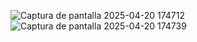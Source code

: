 ![Captura de pantalla 2025-04-20 174712](https://github.com/user-attachments/assets/1010a609-0a09-4a9e-9c5e-d470b2cdc510)
![Captura de pantalla 2025-04-20 174739](https://github.com/user-attachments/assets/37cd2f78-6cac-474c-815b-c9d3790d8340)
